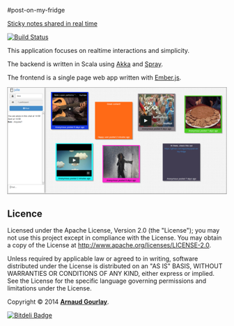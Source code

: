 #post-on-my-fridge  

[Sticky notes shared in real time](http://fridges.arnaud-gourlay.info/)

[![Build Status](https://travis-ci.org/agourlay/post-on-my-fridge.png?branch=master)](https://travis-ci.org/agourlay/post-on-my-fridge)

This application focuses on realtime interactions and simplicity. 

The backend is written in Scala using [Akka](http://akka.io/) and [Spray](http://spray.io/). 

The frontend is a single page web app written with [Ember.js](http://emberjs.com/).

![alt text](./misc/screenshot.png "Overview")

## Licence

Licensed under the Apache License, Version 2.0 (the "License"); you may not use this project except in compliance with the License. You may obtain a copy of the License at http://www.apache.org/licenses/LICENSE-2.0.

Unless required by applicable law or agreed to in writing, software distributed under the License is distributed on an "AS IS" BASIS, WITHOUT WARRANTIES OR CONDITIONS OF ANY KIND, either express or implied. See the License for the specific language governing permissions and limitations under the License.

Copyright &copy; 2014 **[Arnaud Gourlay](http://about.arnaud-gourlay.info/)**.


[![Bitdeli Badge](https://d2weczhvl823v0.cloudfront.net/agourlay/post-on-my-fridge/trend.png)](https://bitdeli.com/free "Bitdeli Badge")
